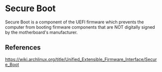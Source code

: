 # Secure Boot

Secure Boot is a component of the UEFI firmware which prevents the computer from booting firmware components that are NOT digitally signed by the motherboard's manufacturer. 

## References

https://wiki.archlinux.org/title/Unified_Extensible_Firmware_Interface/Secure_Boot